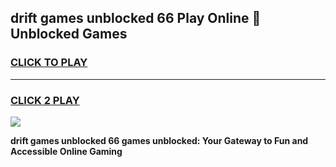 
## drift games unblocked 66 Play Online 👋 Unblocked Games
<h3>
<a href="https://premium.freeplayer.one?title=drift_games_unblocked_66&ref=19F">CLICK TO PLAY</a></h3>
<hr>

<h3>
<a href="https://premium.freeplayer.one?title=drift_games_unblocked_66&ref=19F">CLICK 2 PLAY</a>
  
</h3>

<a href="https://premium.freeplayer.one?title=drift_games_unblocked_66&ref=19F"><img src="https://clearcache.store/games.png"></a>


**drift games unblocked 66 games unblocked: Your Gateway to Fun and Accessible Online Gaming**
